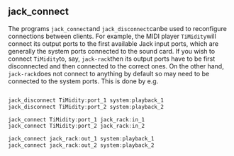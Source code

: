 
## jack_connect


The programs `jack_connect`and `jack_disconnect`canbe used to reconfigure connections between clients. For example,
      the MIDI player `TiMidity`will connect its output ports to the first
      available Jack input ports, which are generally the system ports connected
      to the sound card. If you wish to connect `TiMidity`to, say, `jack-rack`then its output ports have to be first disconnected
      and then connected to the correct ones. On the other hand, `jack-rack`does not connect to anything by default
      so may need to be connected to the system ports. This is done by e.g.

```cpp

jack_disconnect TiMidity:port_1 system:playback_1
jack_disconnect TiMidity:port_2 system:playback_2

jack_connect TiMidity:port_1 jack_rack:in_1
jack_connect TiMidity:port_2 jack_rack:in_2

jack_connect jack_rack:out_1 system:playback_1
jack_connect jack_rack:out_2 system:playback_2
      
```

